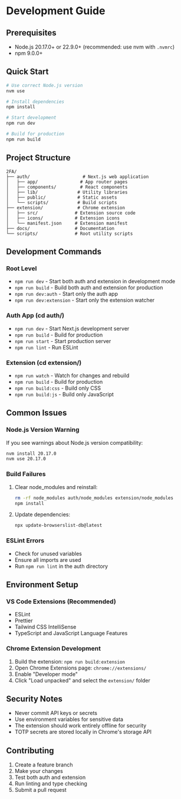 # Development Guide

## Prerequisites

- Node.js 20.17.0+ or 22.9.0+ (recommended: use nvm with `.nvmrc`)
- npm 9.0.0+

## Quick Start

```bash
# Use correct Node.js version
nvm use

# Install dependencies
npm install

# Start development
npm run dev

# Build for production
npm run build
```

## Project Structure

```
2FA/
├── auth/                    # Next.js web application
│   ├── app/                # App router pages
│   ├── components/         # React components
│   ├── lib/               # Utility libraries
│   ├── public/            # Static assets
│   └── scripts/           # Build scripts
├── extension/             # Chrome extension
│   ├── src/              # Extension source code
│   ├── icons/            # Extension icons
│   └── manifest.json     # Extension manifest
├── docs/                 # Documentation
└── scripts/              # Root utility scripts
```

## Development Commands

### Root Level
- `npm run dev` - Start both auth and extension in development mode
- `npm run build` - Build both auth and extension for production
- `npm run dev:auth` - Start only the auth app
- `npm run dev:extension` - Start only the extension watcher

### Auth App (cd auth/)
- `npm run dev` - Start Next.js development server
- `npm run build` - Build for production
- `npm run start` - Start production server
- `npm run lint` - Run ESLint

### Extension (cd extension/)
- `npm run watch` - Watch for changes and rebuild
- `npm run build` - Build for production
- `npm run build:css` - Build only CSS
- `npm run build:js` - Build only JavaScript

## Common Issues

### Node.js Version Warning
If you see warnings about Node.js version compatibility:
```bash
nvm install 20.17.0
nvm use 20.17.0
```

### Build Failures
1. Clear node_modules and reinstall:
   ```bash
   rm -rf node_modules auth/node_modules extension/node_modules
   npm install
   ```

2. Update dependencies:
   ```bash
   npx update-browserslist-db@latest
   ```

### ESLint Errors
- Check for unused variables
- Ensure all imports are used
- Run `npm run lint` in the auth directory

## Environment Setup

### VS Code Extensions (Recommended)
- ESLint
- Prettier
- Tailwind CSS IntelliSense
- TypeScript and JavaScript Language Features

### Chrome Extension Development
1. Build the extension: `npm run build:extension`
2. Open Chrome Extensions page: `chrome://extensions/`
3. Enable "Developer mode"
4. Click "Load unpacked" and select the `extension/` folder

## Security Notes

- Never commit API keys or secrets
- Use environment variables for sensitive data
- The extension should work entirely offline for security
- TOTP secrets are stored locally in Chrome's storage API

## Contributing

1. Create a feature branch
2. Make your changes
3. Test both auth and extension
4. Run linting and type checking
5. Submit a pull request 